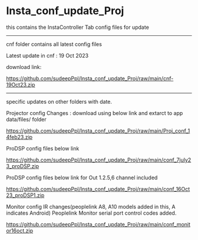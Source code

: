 # Insta_conf_update_Proj
this contains the InstaController Tab config files for update

*********************************************
cnf folder contains all latest config files

Latest update in cnf  : 19 Oct 2023 

download link:

https://github.com/sudeepPpl/Insta_conf_update_Proj/raw/main/cnf-19Oct23.zip

*********************************************

specific updates on other folders with date.

Projector config Changes : download using below link and extarct to app data/files/ folder

https://github.com/sudeepPpl/Insta_conf_update_Proj/raw/main/Proj_conf_14feb23.zip

ProDSP config files below link

https://github.com/sudeepPpl/Insta_conf_update_Proj/raw/main/conf_7july23_proDSP.zip

ProDSP config files below link for Out 1.2.5,6 channel included

https://github.com/sudeepPpl/Insta_conf_update_Proj/raw/main/conf_16Oct23_proDSP1.zip

Monitor config IR changes(peoplelink A8, A10 models added in this, A indicates  Android)
Peoplelink Monitor serial port control codes added.

https://github.com/sudeepPpl/Insta_conf_update_Proj/raw/main/conf_monitor16oct.zip




